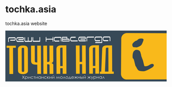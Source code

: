 # tochka.asia
tochka.asia website

![Христианский журнал](https://github.com/rkazakov/tochka.asia/blob/master/graphics/logo/tochka_logo.jpg)
